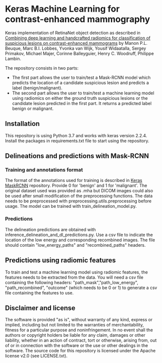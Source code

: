 # Keras Machine Learning for contrast-enhanced mammography 
Keras implementation of RetinaNet object detection as described in [Combining deep learning and handcrafted radiomics for classification of suspicious lesions on contrast-enhanced mammograms](link)
by Manon P.L. Beuque, Marc B.I. Lobbes, Yvonka van Wijk, Yousif Widaatalla, Sergey Primakov, Michael Majer, Corinne Balleyguier, Henry C. Woodruff, Philippe Lambin.

The repository consists in two parts: 
- The first part allows the user to train/test a Mask-RCNN model which predicts the location of a candidate suspicious lesion and predicts a label (benign/malignant).
- The second part allows the user to train/test a machine learning model using radiomics on either the ground truth suspicious lesions or the candidate lesion predicted in the first part. It returns a predicted label benign or malignant.

## Installation
This repository is using Python 3.7 and works with keras version 2.2.4.
Install the packages in requirements.txt file to start using the repository.

## Delineations and predictions with Mask-RCNN
### Training and annotations format
The format of the annotations used for training is described in [Keras MaskRCNN](https://github.com/fizyr/keras-maskrcnn) repository.
Provide 0 for 'benign' and 1 for 'malignant'.
The original dataset used was provided as .mha but DICOM images could also be used after small modification of the preprocessing functions.
The data needs to be preprocessed with preprocessing.utils.preprocessing before usage.
The model can be trained with train_delineation_model.py. 

### Predictions
The delineation predictions are obtained with inference_delineation_and_dl_predictions.py.
Use a csv file to indicate the location of the low energy and corresponding recombined images.
The file should contain "low_energy_paths" and "recombined_paths" headers.


## Predictions using radiomic features
To train and test a machine learning model using radiomic features, the features needs to be extracted from the data.
You will need a csv file containing the following headers: "path_mask","path_low_energy", "path_recombined", "outcome" (which needs to be 0 or 1) to generate a csv file containing the features to use.

## Disclaimer and license
The software is provided "as is", without warranty of any kind, express or implied, including but not limited to the warranties of merchantability, fitness for a particular purpose and noninfringement. In no event shall the authors or copyright holders be liable for any claim, damages or other liability, whether in an action of contract, tort or otherwise, arising from, out of or in connection with the software or the use or other dealings in the software.
The source code for this repository is licensed under the Apache license v2.0 (see LICENSE.txt).

[link]: https://github.com/fizyr/keras-maskrcnn